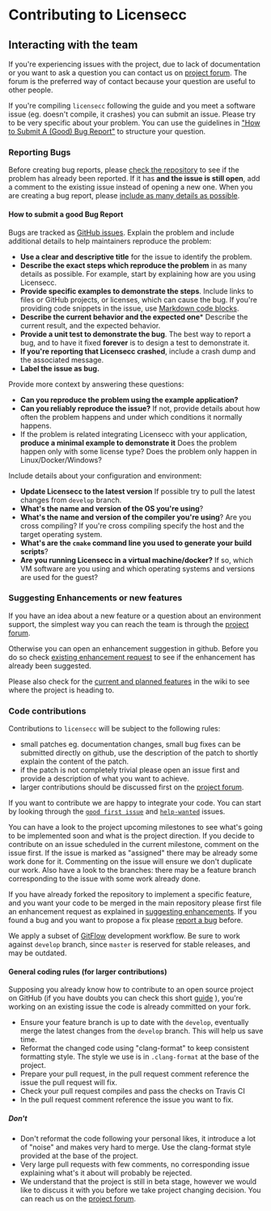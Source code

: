 # Contributing to Licensecc

## Interacting with the team 

If you're experiencing issues with the project, due to lack of documentation 
or you want to ask a question you can contact us on 
[project forum](https://groups.google.com/forum/#!forum/licensecc). 
The forum is the preferred way of contact because your question are useful
to other people.

If you're compiling `licensecc` following the guide and you meet a software issue
(eg. doesn't compile, it crashes) you can submit an issue. Please try to be very specific about your problem. 
You can use the guidelines in ["How to Submit A (Good) Bug Report"](#how-to-submit-a-good-bug-report) to structure your question. 

### Reporting Bugs

Before creating bug reports, please [check the repository](https://github.com/open-license-manager/licensecc/issues) to see if the problem has already been reported. If it has **and the issue is still open**, add a comment to the existing issue instead of opening a new one. When you are creating a bug report, please [include as many details as possible](#how-to-submit-a-good-bug-report).

#### How to submit a good Bug Report

Bugs are tracked as [GitHub issues](https://guides.github.com/features/issues/). Explain the problem and include additional details to help maintainers reproduce the problem:

-   **Use a clear and descriptive title** for the issue to identify the problem.
-   **Describe the exact steps which reproduce the problem** in as many details as possible. For example, start by explaining how are you using Licensecc.  
-   **Provide specific examples to demonstrate the steps**. Include links to files or GitHub projects, or licenses, which can cause the bug. If you're providing code snippets in the issue, use [Markdown code blocks](https://help.github.com/articles/markdown-basics/#multiple-lines). 
-   **Describe the current behavior and the expected one*** Describe the current result, and the expected behavior.
-   **Provide a unit test to demonstrate the bug**. The best way to report a bug, and to have it fixed **forever** is to design a test to demonstrate it. 
-   **If you're reporting that Licensecc crashed**, include a crash dump and the associated message. 
-   **Label the issue as bug.**

Provide more context by answering these questions:

-   **Can you reproduce the problem using the example application?**
-   **Can you reliably reproduce the issue?** If not, provide details about how often the problem happens and under which conditions it normally happens.
-   If the problem is related integrating Licensecc with your application, **produce a minimal example to demonstrate it** Does the problem happen only with some license type? Does the problem only happen in Linux/Docker/Windows?

Include details about your configuration and environment:

-   **Update Licensecc to the latest version** If possible try to pull the latest changes from `develop` branch.
-   **What's the name and version of the OS you're using**?
-   **What's the name and version of the compiler you're using**? Are you cross compiling? If you're cross compiling specify the host and the target operating system.
-   **What's are the `cmake` command line you used to generate your build scripts**? 
-   **Are you running Licensecc in a virtual machine/docker?** If so, which VM software are you using and which operating systems and versions are used for the guest?

### Suggesting Enhancements or new features

If you have an idea about a new feature or a question about an environment support, the simplest way you can reach the team is through the [project forum](https://groups.google.com/forum/#!forum/licensecc).

Otherwise you can open an enhancement suggestion in github. Before you do so check [existing enhancement request](https://github.com/open-license-manager/licensecc/issues?utf8=%E2%9C%93&q=is%3Aissue+label%3Aenhancement) to see if the enhancement has already been suggested.

Please also check for the [current and planned features](https://github.com/open-license-manager/licensecc/wiki/features) in the wiki to see where the project is heading to.

### Code contributions

Contributions to `licensecc` will be subject to the following rules:

-   small patches eg. documentation changes, small bug fixes can be submitted directly on github, use the description of the patch to shortly explain the content of the patch. 
-   if the patch is not completely trivial please open an issue first and provide a description of what you want to achieve.
-   larger contributions should be discussed first on the [project forum](https://groups.google.com/forum/#!forum/licensecc). 

If you want to contribute we are happy to integrate your code. You can start by looking through the [`good first issue`](https://github.com/open-license-manager/licensecc/issues?utf8=%E2%9C%93&q=is%3Aissue+is%3Aopen+label%3A%22good+first+issue%22) and [`help-wanted`](https://github.com/open-license-manager/licensecc/issues?q=is%3Aissue+is%3Aopen+label%3A%22help+wanted%22) issues. 

You can have a look to the project upcoming milestones to see what's going to be implemented soon and what is the project direction. If you decide to contribute on an issue scheduled in the current milestone, comment on the issue first. If the issue is marked as "assigned" there may be already some work done for it. Commenting on the issue will ensure we don't duplicate our work. Also have a look to the branches:  there may be a feature branch corresponding to the issue with some work already done.   

If you have already forked the repository to implement a specific feature, and you want your code to be merged in the main repository please first file an enhancement request as explained in [suggesting enhancements](#suggesting-enhancements-or-new-features). If you found a bug and you want to propose a fix please [report a bug](#reporting-bugs) before.

We apply a subset of [GitFlow](https://nvie.com/posts/a-successful-git-branching-model) development workflow. Be sure to work against `develop` branch, since `master` is reserved for stable releases, and may be outdated.
 
#### General coding rules (for larger contributions)

Supposing you already know how to contribute to an open source project on GitHub (if you have doubts you can check this short [guide](https://git-scm.com/book/en/v2/GitHub-Contributing-to-a-Project) ), you're working on an existing issue the code is already committed on your fork.

-   Ensure your feature branch is up to date with the `develop`, eventually merge the latest changes from the `develop` branch. This will help us save time.
-   Reformat the changed code using "clang-format" to keep consistent formatting style. The style we use is in `.clang-format` at the base of the project.
-   Prepare your pull request, in the pull request comment reference the issue the pull request will fix.
-   Check your pull request compiles and pass the checks on Travis CI
-   In the pull request comment reference the issue you want to fix.

##### Don't
-   Don't reformat the code following your personal likes, it introduce a lot of "noise" and makes very hard to merge. Use the clang-format style provided at the base of the project.
-   Very large pull requests with few comments, no corresponding issue explaining what's it about will probably be rejected.
-   We understand that the project is still in beta stage, however we would like to discuss it with you before we take project changing decision. You can reach us on the [project forum](https://groups.google.com/forum/#!forum/licensecc). 
